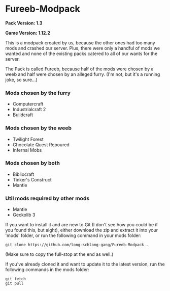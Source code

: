 # Fureeb-Modpack

 **Pack Version: 1.3**
 
 **Game Version: 1.12.2**

This is a modpack created by us, because the other ones
had too many mods and crashed our server. Plus, there
were only a handful of mods we wanted and none of the
existing packs catered to all of our wants for the server.

The Pack is called Fureeb, because half of the mods were
chosen by a weeb and half were chosen by an alleged furry.
(I'm not, but it's a running joke, so sure...)

### Mods chosen by the furry
 - Computercraft
 - Industrialcraft 2
 - Buildcraft

### Mods chosen by the weeb
 - Twilight Forest
 - Chocolate Quest Repoured
 - Infernal Mobs

### Mods chosen by both
 - Bibliocraft
 - Tinker's Construct
 - Mantle

### Util mods required by other mods
 - Mantle
 - Geckolib 3

If you want to install it and are new to Git (I don't see how you could be if you found this, but aight),
either download the zip and extract it into your 'mods' folder, or run the following command in your mods folder:
```
git clone https://github.com/long-schlong-gang/Fureeb-Modpack .
```
(Make sure to copy the full-stop at the end as well.)

If you've already cloned it and want to update it to the latest version, run the following commands in the mods folder:
```
git fetch
git pull
```
